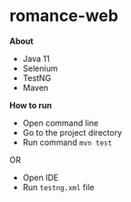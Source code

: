 # romance-web

**About**
* Java 11
* Selenium
* TestNG
* Maven

**How to run**
* Open command line
* Go to the project directory
* Run command `mvn test`

OR
* Open IDE
* Run `testng.xml` file